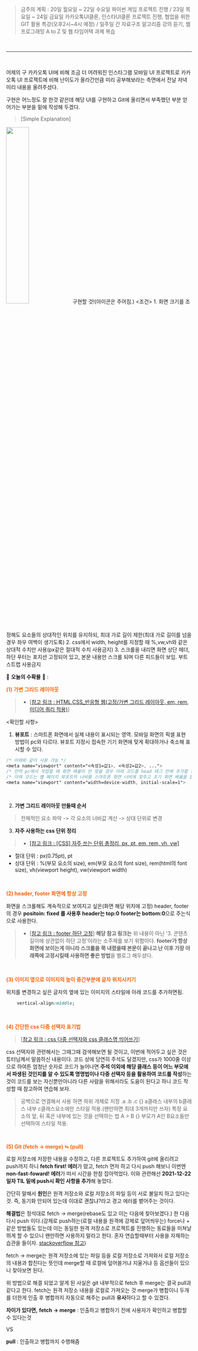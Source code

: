 >금주의 계획 : 20일 월요일 ~ 22일 수요일 파이썬 게임 프로젝트 진행 / 23일 목요일 ~ 24일 금요일 카카오톡UI클론, 인스타UI클론 프로젝트 진행, 협업을 위한 GIT 활용 특강(오후2시~4시 예정) / 일주일 간 자료구조 알고리즘 강의 듣기, 웹 프로그래밍 A to Z 및 웹 타임어택 과제 복습

<br>

------------------------

<br>

어제의 구 카카오톡 UI에 비해 조금 더 어려워진 인스타그램 모바일 UI 프로젝트로 카카오톡 UI 프로젝트에 비해 난이도가 올라간만큼 미리 공부해보라는 측면에서 전날 저녁 미리 내용을 올려주셨다.

구현은 어느정도 잘 한것 같은데 해당 UI를 구현하고 Git에 올리면서 부족했던 부분 얻어가는 부분을 밑에 작성해 두겠다.

>[Simple Explanation]
<img src="https://s3.us-west-2.amazonaws.com/secure.notion-static.com/3330ff68-9df2-4dab-b552-3b208da09c56/%E1%84%89%E1%85%B3%E1%84%8F%E1%85%B3%E1%84%85%E1%85%B5%E1%86%AB%E1%84%89%E1%85%A3%E1%86%BA_2021-12-23_%E1%84%8B%E1%85%A9%E1%84%92%E1%85%AE_1.30.03.png?X-Amz-Algorithm=AWS4-HMAC-SHA256&X-Amz-Content-Sha256=UNSIGNED-PAYLOAD&X-Amz-Credential=AKIAT73L2G45EIPT3X45%2F20211228%2Fus-west-2%2Fs3%2Faws4_request&X-Amz-Date=20211228T100427Z&X-Amz-Expires=86400&X-Amz-Signature=3f5e62743ca082386f96f0181fa88dca21c43a171a015522f232e462aab46dd6&X-Amz-SignedHeaders=host&response-content-disposition=filename%20%3D%22%25E1%2584%2589%25E1%2585%25B3%25E1%2584%258F%25E1%2585%25B3%25E1%2584%2585%25E1%2585%25B5%25E1%2586%25AB%25E1%2584%2589%25E1%2585%25A3%25E1%2586%25BA%25202021-12-23%2520%25E1%2584%258B%25E1%2585%25A9%25E1%2584%2592%25E1%2585%25AE%25201.30.03.png%22&x-id=GetObject" width="35%"/>
구현할 것!(아이콘은 주어짐.)
<조건> 
1. 화면 크기를 조정해도 요소들의 상대적인 위치를 유지하되, 최대 가로 길이 제한(최대 가로 길이를 넘을 경우 좌우 여백이 생기도록)
2. css에서 width, height를 지정할 때 %,vw,vh와 같은 상대적 수치만 사용(px같은 절대적 수치 사용금지)
3. 스크롤을 내리면 화면 상단 헤더, 하단 푸터는 포지션 고정되어 있고, 본문 내용만 스크롤 되며 다른 피드들이 보임.
부트스트랩 사용금지

<br>

🍊 **오늘의 수확물** 🍊 : 

<span style="color:#F7630C">**(1) 가변 그리드 레이아웃**</span>

>- [[참고 링크 : HTML,CSS_반응형 웹(고정/가변 그리드 레이아웃, em, rem, 미디어 쿼리 적용)](https://blog.naver.com/esc5411/221612682841)]

<확인할 사항>

1. **뷰포트** : 스마트폰 화면에서 실제 내용이 표시되는 영역. 모바일 화면의 픽셀 표현 방법이 pc와 다르다. 뷰포트 지정시 접속한 기기 화면에 맞게 확대하거나 축소해 표시할 수 있다.

```css
/* 아래와 같이 사용 가능 */
<meta name="viewport" content="<속성1=값1>, <속성2=값2>, ...">
/* 만약 pc에서 작업할 때 화면 배율이 안 맞을 경우 아래 코드를 head 태그 안에 추가할 것. */
/* 아래 코드는 웹 페이지 뷰포트의 너비를 스마트폰 화면 너비에 맞추고 초기 화면 배율을 1로 지정한 것 */
<meta name="viewport" content="width=device-width, initial-scale=1">
```
<br>

2. **가변 그리드 레이아웃 만들때 순서**
>전체적인 요소 파악 -> 각 요소의 너비값 계산 -> 상대 단위로 변경

3. **자주 사용하는 css 단위 정리**

  >- [[참고 링크 : [CSS] 자주 쓰는 단위 총정리, px, pt, em, rem, vh, vw]](https://blog.naver.com/PostView.nhn?blogId=gytks4&logNo=222303950353&parentCategoryNo=&categoryNo=34&viewDate=&isShowPopularPosts=true&from=search)

  - 절대 단위 : px(0.75pt), pt
  - 상대 단위 : %(부모 요소의 size), em(부모 요소의 font size), rem(html의 font size), vh(viewport height), vw(viewport width)
  
<br>

<span style="color:#F7630C">**(2) header, footer 화면에 항상 고정**</span>

화면을 스크롤해도 계속적으로 보여지고 싶은(화면 해당 위치에 고정) header, footer의 경우 **positoin: fixed 를 사용후** **header는 top:0** **footer는 bottom:0**으로 주는식으로 사용한다.

>- [[참고 링크 : footer 하단 고정](https://velog.io/@gomiseki/footer-%ED%95%98%EB%8B%A8-%EA%B3%A0%EC%A0%95)]
**해당 참고 링크는** 위 내용이 아닌  '3. 콘텐츠 길이에 상관없이 하단 고정'이라는 소주제를 보기 위함이다. 
**footer가 항상 화면에 보이는게 아니라 스크롤을 쭉 내렸을때 본문이 끝나고 난 이후 가장 아래쪽에 고정시킬때 사용하면 좋은 방법**을 벨로그 해두셨다. 


<br>

<span style="color:#F7630C">**(3) 이미지 옆으로 이미지의 높이 중간부분에 글자 위치시키기**</span>

위치를 변경하고 싶은 글자의 옆에 있는 이미지의 스타일에 아래 코드를 추가하면됨.

```css
	vertical-align:middle;
```

<br>

<span style="color:#F7630C">**(4) 간단한 css 다중 선택자 표기법**</span>

>[[참고 링크 : css 다중 선택자와 css 클래스명 띄어쓰기](https://ppoote.tistory.com/127)]

css 선택자와 관련해서는 그때그때 검색해보면 될 것이고, 이번에 적어두고 싶은 것은 튜터님께서 말씀하신 내용이다. 코드 상에 당연히 주석도 달겠지만, css가 1000줄 이상으로 하여튼 엄청난 숫자로 코드가 늘어나면 **주석 이외에 해당 클래스 등이 어느 부모에서 파생된 것인지를 알 수 있도록 명명법이나 다중 선택자 등을 활용하여 코드를 작성**하는 것이 코드를 보는 자신뿐만아니라 다른 사람을 위해서라도 도움이 된다고 하니 코드 작성할 때 참고하여 연습해 보자.

>공백으로 연결해서 사용 하면 하위 개체로 지정
.a .b .c {}
a클래스 내부의 b클래스 내부 c클래스요소에만 스타일 적용.(왠만하면 최대 3개까지만 쓰자)
특정 요소의 앞, 뒤 혹은 내부에 있는 것을 선택하는 법  A > B {}
부모가 A인 B요소들만 선택하여 스타일 적용.

<br>

<span style="color:#F7630C">**(5) Git (fetch -> merge) ≒ (pull)**</span> 

로컬 저장소에 저장한 내용을 수정하고, 다른 프로젝트도 추가하여 git에 올리려고 push까지 하니 **fetch first! 에러**가 떴고, fetch 먼저 하고 다시 push 해보니 이번엔 **non-fast-foward! 에러**가 떠서 시간을 한참 잡아먹었다. 이와 관련해선 **2021-12-22일자 TIL 밑에 push시 확인 사항을 추가**해 놓았다. 

간단히 말해서
**원인**은 원격 저장소와 로컬 저장소의 파일 등이 서로 불일치 하고 있다는 것. 즉, 동기화 안되어 있는데 이대로 괜찮냐?라고 경고 에러를 뱉어주는 것이다. 

**해결법**은 정석대로 fetch -> merge(rebase도 있고 이는 다음에 찾아보겠다.) 한 다음 다시 push 이다.(강제로 push하는(로컬 내용을 원격에 강제로 덮어씌우는) force나 + 같은 방법들도 있는데 이는 동일한 원격 저장소로 프로젝트를 진행하는 동료들을 미쳐날뛰게 할 수 있으니 왠만하면 사용하지 말라고 한다. 혼자 연습할때부터 사용을 자재하는 습관을 들이자. [stackoverflow 참고](https://stackoverflow.com/questions/11696295/rejected-master-master-non-fast-forward))

fetch -> merge는 원격 저장소에 있는 파일 등을 로컬 저장소로 가져와서 로컬 저장소의 내용과 합친다는 뜻인데 merge할 때 로컬에 덮어쓸거냐 지울거냐 등 옵션들이 있으니 찾아보면 된다.




위 방법으로 해결 되었고 알게 된 사실은 git 내부적으로 fetch 후 merge는 결국 pull과 같다고 한다. fetch는 원격 저장소 내용을 로컬로 가져오는 것 merge가 병합이니 두개를 더한게 인출 후 병합까지 자동으로 해주는 pull과 **유사**하다고 할 수 있겠다. 

**차이가 있다면,**
**fetch -> merge** : 인출하고 병합하기 전에 사용자가 확인하고 병합할 수 있다는것

VS

**pull** : 인출하고 병합까지 수행해줌








